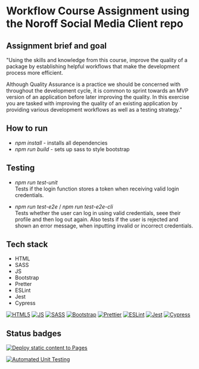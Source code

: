 # **Workflow Course Assignment using the Noroff Social Media Client repo**

## Assignment brief and goal

"Using the skills and knowledge from this course, improve the quality of a package by establishing helpful workflows that make the development process more efficient.

Although Quality Assurance is a practice we should be concerned with throughout the development cycle, it is common to sprint towards an MVP version of an application before later improving the quality. In this exercise you are tasked with improving the quality of an existing application by providing various development workflows as well as a testing strategy."

## How to run

- *npm install* - installs all dependencies
- *npm run build* - sets up sass to style bootstrap

## Testing

- *npm run test-unit*  
Tests if the login function stores a token when receiving valid login credentials.

- *npm run test-e2e* / *npm run test-e2e-cli*  
Tests whether the user can log in using valid credentials, seee their profile and then log out again. Also tests if the user is rejected and shown an error message, when inputting invalid or incorrect credentials.

## Tech stack

* HTML
* SASS
* JS
* Bootstrap
* Pretter
* ESLint
* Jest
* Cypress

[![HTML5](https://img.shields.io/badge/HTML5-e34f26.svg)](https://html5.org/)
[![JS](https://img.shields.io/badge/JS-JavaScript-yellow.svg)](https://javascript.com/)
[![SASS](https://img.shields.io/badge/SASS-e34f26.svg)](https://sass-lang.com/)
[![Bootstrap](https://img.shields.io/badge/Bootstrap-CSS-563d7c.svg)](https://getbootstrap.com/)
[![Prettier](https://img.shields.io/badge/Prettier-code%20formatter-pink.svg)](https://prettier.io/)
[![ESLint](https://img.shields.io/badge/ESLint-code%20linter-brightgreen.svg)](https://eslint.org/)
[![Jest](https://img.shields.io/badge/Jest-Testing-yellow.svg)](https://jestjs.io/)
[![Cypress](https://img.shields.io/badge/Cypress-Testing-brightgreen.svg)](https://www.cypress.io/)


## Status badges

[![Deploy static content to Pages](https://github.com/mhaarseth/noroff-social-media-client/actions/workflows/pages.yml/badge.svg)](https://github.com/mhaarseth/noroff-social-media-client/actions/workflows/pages.yml)

[![Automated Unit Testing](https://github.com/mhaarseth/noroff-social-media-client/actions/workflows/unit-tests.yml/badge.svg?branch=workflow)](https://github.com/mhaarseth/noroff-social-media-client/actions/workflows/unit-tests.yml)
